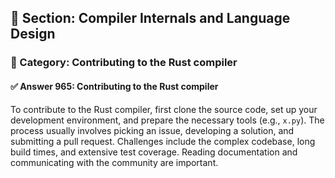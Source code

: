 ## 📘 Section: Compiler Internals and Language Design  
### 🔹 Category: Contributing to the Rust compiler  
#### ✅ Answer 965: Contributing to the Rust compiler

To contribute to the Rust compiler, first clone the source code, set up your development environment, and prepare the necessary tools (e.g., `x.py`). The process usually involves picking an issue, developing a solution, and submitting a pull request. Challenges include the complex codebase, long build times, and extensive test coverage. Reading documentation and communicating with the community are important.
